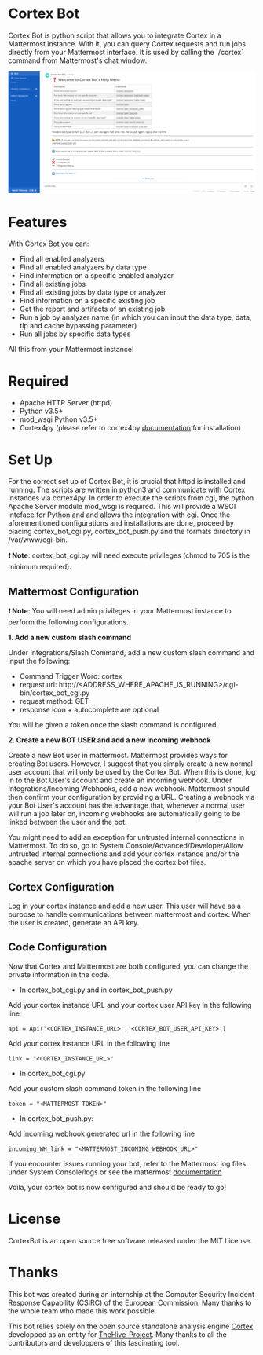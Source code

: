 # Cortex Bot
Cortex Bot is python script that allows you to integrate Cortex in a Mattermost instance. With it, you can query Cortex requests and run jobs directly from your Mattermost interface. It is used by calling the ´/cortex´ command from Mattermost's chat window. 

![](images/help.PNG)

# Features
With Cortex Bot you can:
 - Find all enabled analyzers
 - Find all enabled analyzers by data type
 - Find information on a specific enabled analyzer
 - Find all existing jobs
 - Find all existing jobs by data type or analyzer
 - Find information on a specific existing job
 - Get the report and artifacts of an existing job
 - Run a job by analyzer name (in which you can input the data type, data, tlp and cache bypassing parameter)
 - Run all jobs by specific data types
 
All this from your Mattermost instance!

# Required

- Apache HTTP Server (httpd)
- Python v3.5+
- mod_wsgi Python v3.5+
- Cortex4py (please refer to cortex4py [documentation](https://github.com/TheHive-Project/Cortex4py) for installation)

# Set Up

For the correct set up of Cortex Bot, it is crucial that httpd is installed and running. The scripts are written in python3 and communicate with Cortex instances via cortex4py. In order to execute the scripts from cgi, the python Apache Server module mod_wsgi is required. This will provide a WSGI inteface for Python and and allows the integration with cgi. Once the aforementioned configurations and installations are done, proceed by placing cortex_bot_cgi.py, cortex_bot_push.py and the formats directory in /var/www/cgi-bin. 

**:heavy_exclamation_mark: Note**: cortex_bot_cgi.py will need execute privileges (chmod to 705 is the minimum required).


## Mattermost Configuration


**:heavy_exclamation_mark: Note**: You will need admin privileges in your Mattermost instance to perform the following configurations. 

**1. Add a new custom slash command**

Under Integrations/Slash Command, add a new custom slash command and input the following:
 
* Command Trigger Word: cortex
* request url: http://<ADDRESS_WHERE_APACHE_IS_RUNNING>/cgi-bin/cortex_bot_cgi.py
* request method: GET
* response icon + autocomplete are optional

You will be given a token once the slash command is configured.

**2. Create a new BOT USER and add a new incoming webhook**

Create a new Bot user in mattermost. Mattermost provides ways for creating Bot users. However, I suggest that you simply create a new normal user account that will only be used by the Cortex Bot. When this is done, log in to the Bot User's account and create an incoming webhook.
Under Integrations/Incoming Webhooks, add a new webhook. Mattermost should then confirm your configuration by providing a URL. Creating a webhook via your Bot User's account has the advantage that, whenever a normal user will run a job later on, incoming webhooks are automatically going to be linked between the user and the bot. 

You might need to add an exception for untrusted internal connections in Mattermost. To do so, go to System Console/Advanced/Developer/Allow untrusted internal connections and add your cortex instance and/or the apache server on which you have placed the cortex bot files.


## Cortex Configuration


Log in your cortex instance and add a new user. This user will have as a purpose to handle communications between mattermost and cortex. When the user is created, generate an API key.


## Code Configuration


Now that Cortex and Mattermost are both configured, you can change the private information in the code.

* In cortex_bot_cgi.py and in cortex_bot_push.py

Add your cortex instance URL and your cortex user API key in the following line
```
api = Api('<CORTEX_INSTANCE_URL>','<CORTEX_BOT_USER_API_KEY>')
```

Add your cortex instance URL in the following line
```
link = "<CORTEX_INSTANCE_URL>"
```

* In cortex_bot_cgi.py

Add your custom slash command token in the following line
```
token = "<MATTERMOST TOKEN>"
```

* In cortex_bot_push.py:

Add incoming webhook generated url in the following line
```
incoming_WH_link = "<MATTERMOST_INCOMING_WEBHOOK_URL>"
```


If you encounter issues running your bot, refer to the Mattermost log files under System Console/logs or see the mattermost [documentation](https://docs.mattermost.com/)

Voila, your cortex bot is now configured and should be ready to go!

# License

CortexBot is an open source free software released under the MIT License.  

# Thanks

This bot was created during an internship at the Computer Security Incident Response Capability (CSIRC) of the European Commission. Many thanks to the whole team who made this work possible. 

This bot relies solely on the open source standalone analysis engine [Cortex](https://github.com/TheHive-Project/Cortex) developped as an entity for [TheHive-Project](https://github.com/TheHive-Project). Many thanks to all the contributors and developpers of this fascinating tool.

